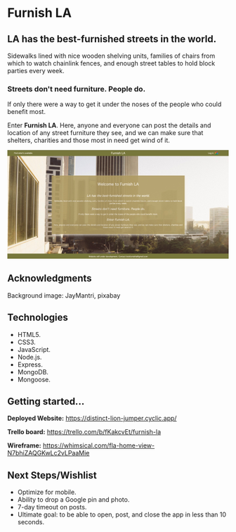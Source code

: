 
# Furnish LA

## LA has the best-furnished streets in the world.

Sidewalks lined with nice wooden shelving units, families of chairs from which to watch chainlink fences, and enough street tables to hold block parties every week.

### Streets don't need furniture. People do.

If only there were a way to get it under the noses of the people who could benefit most.

Enter **Furnish LA**. Here, anyone and everyone can post the details and location of any street furniture they see, and we can make sure that shelters, charities and those most in need get wind of it.

![Furnish LA](./public/images/furnishla.jpg)

## Acknowledgments

Background image: JayMantri, pixabay

## Technologies

* HTML5.
* CSS3.
* JavaScript.
* Node.js.
* Express.
* MongoDB.
* Mongoose.

## Getting started...

**Deployed Website:** https://distinct-lion-jumper.cyclic.app/

**Trello board:** https://trello.com/b/fKakcvEt/furnish-la

**Wireframe:** https://whimsical.com/fla-home-view-N7bhiZAQGKwLc2vLPaaMie

## Next Steps/Wishlist

- Optimize for mobile.
- Ability to drop a Google pin and photo.
- 7-day timeout on posts.
- Ultimate goal: to be able to open, post, and close the app in less than 10 seconds.
